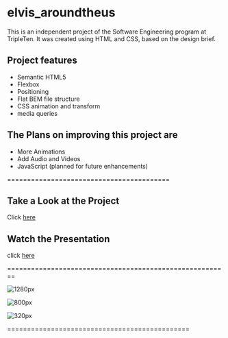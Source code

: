 # elvis_aroundtheus

This is an independent project of the Software Engineering program at TripleTen. It was created using HTML and CSS, based on the design brief.

## Project features

- Semantic HTML5
- Flexbox
- Positioning
- Flat BEM file structure
- CSS animation and transform
- media queries

## The Plans on improving this project are

- More Animations
- Add Audio and Videos
- JavaScript (planned for future enhancements)

=========================================

## Take a Look at the Project

Click [here](https://FHobbs8030.github.io/elvis_aroundtheus/)

## Watch the Presentation

click [here](https://github.com/user-attachments/assets/5cfacafb-053e-448f-a66e-2a506c7a0679)

========================================================

![1280px](https://github.com/user-attachments/assets/5704798a-3a9b-4f72-9757-005d016a5bd3)

![800px](https://github.com/user-attachments/assets/f1f2725a-e4d4-4707-afe8-b5298dbee401)

![320px](https://github.com/user-attachments/assets/a94043b1-cdbc-44fb-9f26-bb0a64b52abb)

==============================================
